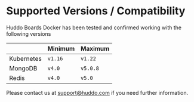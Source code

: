 # Supported Versions / Compatibility

Huddo Boards Docker has been tested and confirmed working with the following versions

|            | Minimum | Maximum  |
| ---------- | ------- | -------- |
| Kubernetes | `v1.16` | `v1.22`  |
| MongoDB    | `v4.0`  | `v5.0.8` |
| Redis      | `v4.0`  | `v5.0`   |

Please contact us at [support@huddo.com](mailto:support@huddo.com) if you need further information.
